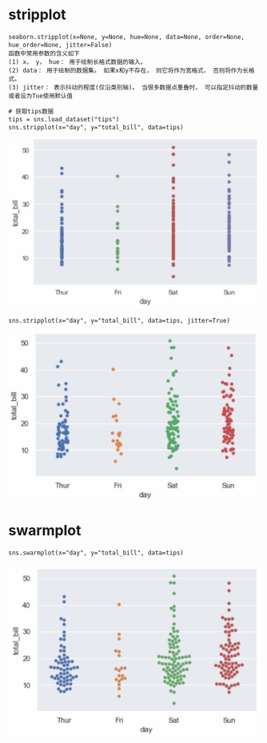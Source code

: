 # stripplot
```
seaborn.stripplot(x=None, y=None, hue=None, data=None, order=None, hue_order=None, jitter=False)
函数中常用参数的含义如下
(1) x， y， hue： 用于绘制长格式数据的输入。
(2) data： 用于绘制的数据集。 如果x和y不存在， 则它将作为宽格式， 否则将作为长格式。
(3) jitter： 表示抖动的程度(仅沿类別轴)。 当很多数据点重叠时， 可以指定抖动的数量或者设为Tue使用默认值
```
```
# 获取tips数据
tips = sns.load_dataset("tips")
sns.stripplot(x="day", y="total_bill", data=tips)
```
![](../photo/Pasted%20image%2020231117101404.png)

```
sns.stripplot(x="day", y="total_bill", data=tips, jitter=True)
```
![](../photo/Pasted%20image%2020231117101504.png)

# swarmplot
```
sns.swarmplot(x="day", y="total_bill", data=tips)
```
![](../photo/Pasted%20image%2020231117101723.png)